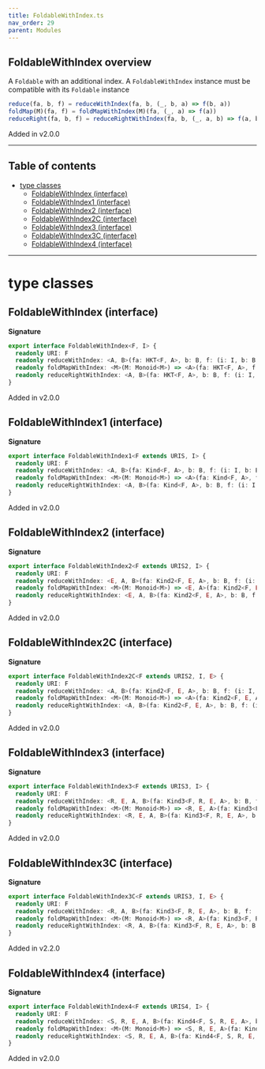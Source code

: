 ```yaml
---
title: FoldableWithIndex.ts
nav_order: 29
parent: Modules
---
```


## FoldableWithIndex overview

A `Foldable` with an additional index.
A `FoldableWithIndex` instance must be compatible with its `Foldable` instance

```ts
reduce(fa, b, f) = reduceWithIndex(fa, b, (_, b, a) => f(b, a))
foldMap(M)(fa, f) = foldMapWithIndex(M)(fa, (_, a) => f(a))
reduceRight(fa, b, f) = reduceRightWithIndex(fa, b, (_, a, b) => f(a, b))
```

Added in v2.0.0

---

<h2 class="text-delta">Table of contents</h2>

- [type classes](#type-classes)
  - [FoldableWithIndex (interface)](#foldablewithindex-interface)
  - [FoldableWithIndex1 (interface)](#foldablewithindex1-interface)
  - [FoldableWithIndex2 (interface)](#foldablewithindex2-interface)
  - [FoldableWithIndex2C (interface)](#foldablewithindex2c-interface)
  - [FoldableWithIndex3 (interface)](#foldablewithindex3-interface)
  - [FoldableWithIndex3C (interface)](#foldablewithindex3c-interface)
  - [FoldableWithIndex4 (interface)](#foldablewithindex4-interface)

---

# type classes

## FoldableWithIndex (interface)

**Signature**

```ts
export interface FoldableWithIndex<F, I> {
  readonly URI: F
  readonly reduceWithIndex: <A, B>(fa: HKT<F, A>, b: B, f: (i: I, b: B, a: A) => B) => B
  readonly foldMapWithIndex: <M>(M: Monoid<M>) => <A>(fa: HKT<F, A>, f: (i: I, a: A) => M) => M
  readonly reduceRightWithIndex: <A, B>(fa: HKT<F, A>, b: B, f: (i: I, a: A, b: B) => B) => B
}
```

Added in v2.0.0

## FoldableWithIndex1 (interface)

**Signature**

```ts
export interface FoldableWithIndex1<F extends URIS, I> {
  readonly URI: F
  readonly reduceWithIndex: <A, B>(fa: Kind<F, A>, b: B, f: (i: I, b: B, a: A) => B) => B
  readonly foldMapWithIndex: <M>(M: Monoid<M>) => <A>(fa: Kind<F, A>, f: (i: I, a: A) => M) => M
  readonly reduceRightWithIndex: <A, B>(fa: Kind<F, A>, b: B, f: (i: I, a: A, b: B) => B) => B
}
```

Added in v2.0.0

## FoldableWithIndex2 (interface)

**Signature**

```ts
export interface FoldableWithIndex2<F extends URIS2, I> {
  readonly URI: F
  readonly reduceWithIndex: <E, A, B>(fa: Kind2<F, E, A>, b: B, f: (i: I, b: B, a: A) => B) => B
  readonly foldMapWithIndex: <M>(M: Monoid<M>) => <E, A>(fa: Kind2<F, E, A>, f: (i: I, a: A) => M) => M
  readonly reduceRightWithIndex: <E, A, B>(fa: Kind2<F, E, A>, b: B, f: (i: I, a: A, b: B) => B) => B
}
```

Added in v2.0.0

## FoldableWithIndex2C (interface)

**Signature**

```ts
export interface FoldableWithIndex2C<F extends URIS2, I, E> {
  readonly URI: F
  readonly reduceWithIndex: <A, B>(fa: Kind2<F, E, A>, b: B, f: (i: I, b: B, a: A) => B) => B
  readonly foldMapWithIndex: <M>(M: Monoid<M>) => <A>(fa: Kind2<F, E, A>, f: (i: I, a: A) => M) => M
  readonly reduceRightWithIndex: <A, B>(fa: Kind2<F, E, A>, b: B, f: (i: I, a: A, b: B) => B) => B
}
```

Added in v2.0.0

## FoldableWithIndex3 (interface)

**Signature**

```ts
export interface FoldableWithIndex3<F extends URIS3, I> {
  readonly URI: F
  readonly reduceWithIndex: <R, E, A, B>(fa: Kind3<F, R, E, A>, b: B, f: (i: I, b: B, a: A) => B) => B
  readonly foldMapWithIndex: <M>(M: Monoid<M>) => <R, E, A>(fa: Kind3<F, R, E, A>, f: (i: I, a: A) => M) => M
  readonly reduceRightWithIndex: <R, E, A, B>(fa: Kind3<F, R, E, A>, b: B, f: (i: I, a: A, b: B) => B) => B
}
```

Added in v2.0.0

## FoldableWithIndex3C (interface)

**Signature**

```ts
export interface FoldableWithIndex3C<F extends URIS3, I, E> {
  readonly URI: F
  readonly reduceWithIndex: <R, A, B>(fa: Kind3<F, R, E, A>, b: B, f: (i: I, b: B, a: A) => B) => B
  readonly foldMapWithIndex: <M>(M: Monoid<M>) => <R, A>(fa: Kind3<F, R, E, A>, f: (i: I, a: A) => M) => M
  readonly reduceRightWithIndex: <R, A, B>(fa: Kind3<F, R, E, A>, b: B, f: (i: I, a: A, b: B) => B) => B
}
```

Added in v2.2.0

## FoldableWithIndex4 (interface)

**Signature**

```ts
export interface FoldableWithIndex4<F extends URIS4, I> {
  readonly URI: F
  readonly reduceWithIndex: <S, R, E, A, B>(fa: Kind4<F, S, R, E, A>, b: B, f: (i: I, b: B, a: A) => B) => B
  readonly foldMapWithIndex: <M>(M: Monoid<M>) => <S, R, E, A>(fa: Kind4<F, S, R, E, A>, f: (i: I, a: A) => M) => M
  readonly reduceRightWithIndex: <S, R, E, A, B>(fa: Kind4<F, S, R, E, A>, b: B, f: (i: I, a: A, b: B) => B) => B
}
```

Added in v2.0.0
